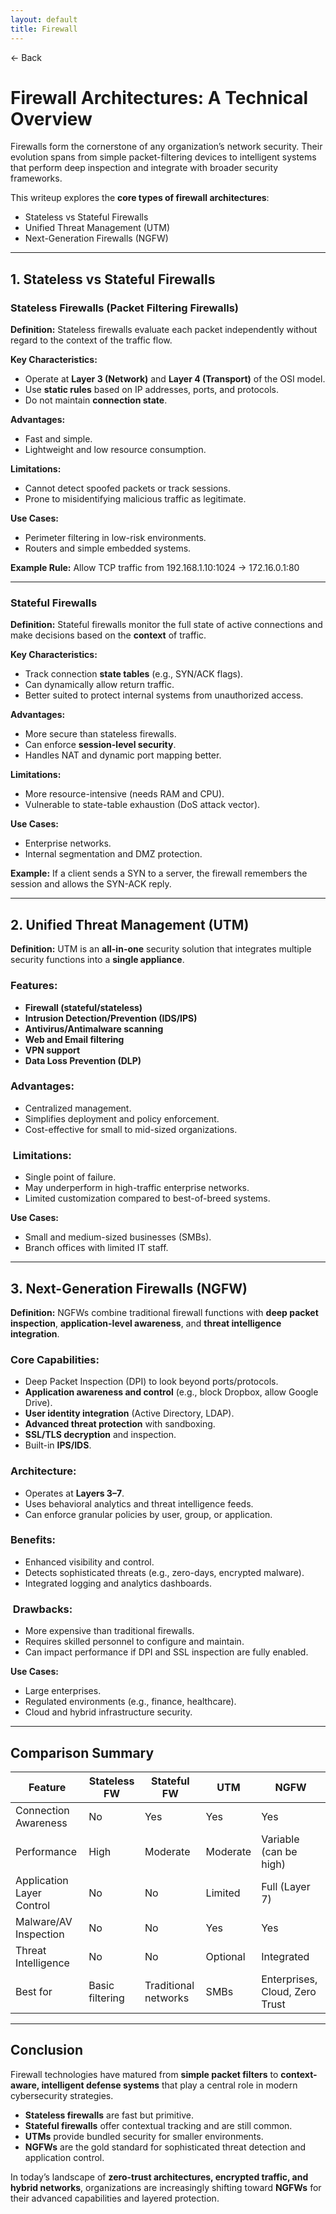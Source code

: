 ```yaml
---
layout: default 
title: Firewall
---
```


<a href="https://anish7600.github.io/technical-writeups" style="text-decoration: none;">← Back</a>


#  Firewall Architectures: A Technical Overview

Firewalls form the cornerstone of any organization’s network security. Their evolution spans from simple packet-filtering devices to intelligent systems that perform deep inspection and integrate with broader security frameworks.

This writeup explores the **core types of firewall architectures**:

* Stateless vs Stateful Firewalls
* Unified Threat Management (UTM)
* Next-Generation Firewalls (NGFW)

---

## 1.  Stateless vs Stateful Firewalls

###  Stateless Firewalls (Packet Filtering Firewalls)

**Definition:**
Stateless firewalls evaluate each packet independently without regard to the context of the traffic flow.

**Key Characteristics:**

* Operate at **Layer 3 (Network)** and **Layer 4 (Transport)** of the OSI model.
* Use **static rules** based on IP addresses, ports, and protocols.
* Do not maintain **connection state**.

**Advantages:**

* Fast and simple.
* Lightweight and low resource consumption.

**Limitations:**

* Cannot detect spoofed packets or track sessions.
* Prone to misidentifying malicious traffic as legitimate.

**Use Cases:**

* Perimeter filtering in low-risk environments.
* Routers and simple embedded systems.

**Example Rule:**
Allow TCP traffic from 192.168.1.10:1024 → 172.16.0.1:80

---

###  Stateful Firewalls

**Definition:**
Stateful firewalls monitor the full state of active connections and make decisions based on the **context** of traffic.

**Key Characteristics:**

* Track connection **state tables** (e.g., SYN/ACK flags).
* Can dynamically allow return traffic.
* Better suited to protect internal systems from unauthorized access.

**Advantages:**

* More secure than stateless firewalls.
* Can enforce **session-level security**.
* Handles NAT and dynamic port mapping better.

**Limitations:**

* More resource-intensive (needs RAM and CPU).
* Vulnerable to state-table exhaustion (DoS attack vector).

**Use Cases:**

* Enterprise networks.
* Internal segmentation and DMZ protection.

**Example:**
If a client sends a SYN to a server, the firewall remembers the session and allows the SYN-ACK reply.

---

## 2.  Unified Threat Management (UTM)

**Definition:**
UTM is an **all-in-one** security solution that integrates multiple security functions into a **single appliance**.

###  Features:

* **Firewall (stateful/stateless)**
* **Intrusion Detection/Prevention (IDS/IPS)**
* **Antivirus/Antimalware scanning**
* **Web and Email filtering**
* **VPN support**
* **Data Loss Prevention (DLP)**

###  Advantages:

* Centralized management.
* Simplifies deployment and policy enforcement.
* Cost-effective for small to mid-sized organizations.

### ️ Limitations:

* Single point of failure.
* May underperform in high-traffic enterprise networks.
* Limited customization compared to best-of-breed systems.

**Use Cases:**

* Small and medium-sized businesses (SMBs).
* Branch offices with limited IT staff.

---

## 3.  Next-Generation Firewalls (NGFW)

**Definition:**
NGFWs combine traditional firewall functions with **deep packet inspection**, **application-level awareness**, and **threat intelligence integration**.

###  Core Capabilities:

* Deep Packet Inspection (DPI) to look beyond ports/protocols.
* **Application awareness and control** (e.g., block Dropbox, allow Google Drive).
* **User identity integration** (Active Directory, LDAP).
* **Advanced threat protection** with sandboxing.
* **SSL/TLS decryption** and inspection.
* Built-in **IPS/IDS**.

###  Architecture:

* Operates at **Layers 3–7**.
* Uses behavioral analytics and threat intelligence feeds.
* Can enforce granular policies by user, group, or application.

###  Benefits:

* Enhanced visibility and control.
* Detects sophisticated threats (e.g., zero-days, encrypted malware).
* Integrated logging and analytics dashboards.

### ️ Drawbacks:

* More expensive than traditional firewalls.
* Requires skilled personnel to configure and maintain.
* Can impact performance if DPI and SSL inspection are fully enabled.

**Use Cases:**

* Large enterprises.
* Regulated environments (e.g., finance, healthcare).
* Cloud and hybrid infrastructure security.

---

##  Comparison Summary

| Feature                   | Stateless FW    | Stateful FW          | UTM      | NGFW                           |
| ------------------------- | --------------- | -------------------- | -------- | ------------------------------ |
| Connection Awareness      | No              | Yes                  | Yes      | Yes                            |
| Performance               | High            | Moderate             | Moderate | Variable (can be high)         |
| Application Layer Control | No              | No                   | Limited  | Full (Layer 7)                 |
| Malware/AV Inspection     | No              | No                   | Yes      | Yes                            |
| Threat Intelligence       | No              | No                   | Optional | Integrated                     |
| Best for                  | Basic filtering | Traditional networks | SMBs     | Enterprises, Cloud, Zero Trust |

---

##  Conclusion

Firewall technologies have matured from **simple packet filters** to **context-aware, intelligent defense systems** that play a central role in modern cybersecurity strategies.

* **Stateless firewalls** are fast but primitive.
* **Stateful firewalls** offer contextual tracking and are still common.
* **UTMs** provide bundled security for smaller environments.
* **NGFWs** are the gold standard for sophisticated threat detection and application control.

In today’s landscape of **zero-trust architectures, encrypted traffic, and hybrid networks**, organizations are increasingly shifting toward **NGFWs** for their advanced capabilities and layered protection.
